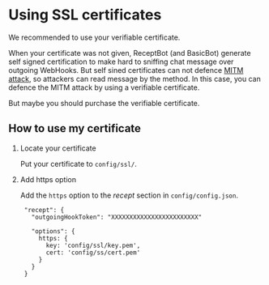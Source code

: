 # Using SSL certificates
We recommended to use your verifiable certificate.

When your certificate was not given, ReceptBot (and BasicBot) generate self signed certification to make hard to sniffing chat message over outgoing WebHooks.
But self sined certificates can not defence [MITM attack](http://en.wikipedia.org/wiki/Man-in-the-middle_attack#Example_of_an_attack), so attackers can read message by the method.
In this case, you can defence the MITM attack by using a verifiable certificate.

But maybe you should purchase the verifiable certificate.

## How to use my certificate
1. Locate your certificate

    Put your certificate to `config/ssl/`.

2. Add https option

    Add the `https` option to the _recept_ section in `config/config.json`.

        "recept": {
          "outgoingHookToken": "XXXXXXXXXXXXXXXXXXXXXXXX"

          "options": {
            https: {
              key: 'config/ssl/key.pem',
              cert: 'config/ss/cert.pem'
            }
          }
        }
